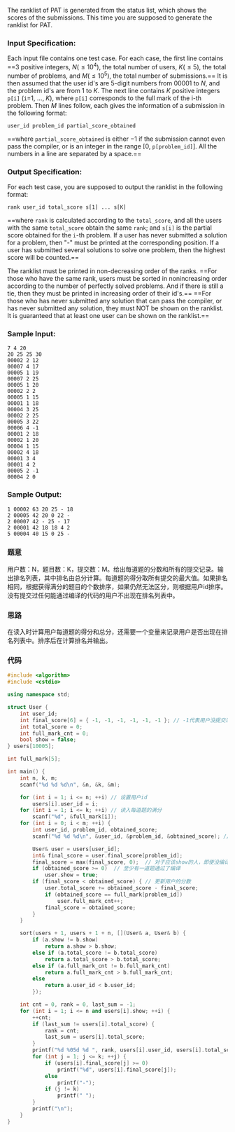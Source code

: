 The ranklist of PAT is generated from the status list, which shows the scores of the submissions. This time you are supposed to generate the ranklist for PAT.
### Input Specification:
Each input file contains one test case. For each case, the first line contains ==3 positive integers, $N (≤10^4)$, the total number of users, $K (≤5)$, the total number of problems, and $M (≤10^5)$, the total number of submissions.== It is then assumed that the user id's are 5-digit numbers from 00001 to $N$, and the problem id's are from 1 to $K$. The next line contains $K$ positive integers `p[i]` (`i`=1, ..., $K$), where `p[i]` corresponds to the full mark of the i-th problem. Then $M$ lines follow, each gives the information of a submission in the following format:
```
user_id problem_id partial_score_obtained
```
==where `partial_score_obtained` is either −1 if the submission cannot even pass the compiler, or is an integer in the range [0, `p[problem_id]`]. All the numbers in a line are separated by a space.==

### Output Specification:
For each test case, you are supposed to output the ranklist in the following format:
```
rank user_id total_score s[1] ... s[K]
```
==where `rank` is calculated according to the `total_score`, and all the users with the same `total_score` obtain the same `rank`; and `s[i]` is the partial score obtained for the `i`-th problem. If a user has never submitted a solution for a problem, then "-" must be printed at the corresponding position. If a user has submitted several solutions to solve one problem, then the highest score will be counted.==

The ranklist must be printed in non-decreasing order of the ranks. ==For those who have the same rank, users must be sorted in nonincreasing order according to the number of perfectly solved problems. And if there is still a tie, then they must be printed in increasing order of their id's.== ==For those who has never submitted any solution that can pass the compiler, or has never submitted any solution, they must NOT be shown on the ranklist. It is guaranteed that at least one user can be shown on the ranklist.==
### Sample Input:

```
7 4 20
20 25 25 30
00002 2 12
00007 4 17
00005 1 19
00007 2 25
00005 1 20
00002 2 2
00005 1 15
00001 1 18
00004 3 25
00002 2 25
00005 3 22
00006 4 -1
00001 2 18
00002 1 20
00004 1 15
00002 4 18
00001 3 4
00001 4 2
00005 2 -1
00004 2 0
```
### Sample Output:
```
1 00002 63 20 25 - 18
2 00005 42 20 0 22 -
2 00007 42 - 25 - 17
2 00001 42 18 18 4 2
5 00004 40 15 0 25 -
```
### 题意
用户数：N，题目数：K，提交数：M。给出每道题的分数和所有的提交记录。输出排名列表，其中排名由总分计算。每道题的得分取所有提交的最大值。如果排名相同，根据获得满分的题目的个数排序，如果仍然无法区分，则根据用户id排序。没有提交过任何能通过编译的代码的用户不出现在排名列表中。
### 思路
在读入时计算用户每道题的得分和总分，还需要一个变量来记录用户是否出现在排名列表中。排序后在计算排名并输出。
### 代码
```cpp
#include <algorithm>
#include <cstdio>

using namespace std;

struct User {
    int user_id;
    int final_score[6] = { -1, -1, -1, -1, -1, -1 }; // -1代表用户没提交过
    int total_score = 0;
    int full_mark_cnt = 0;
    bool show = false;
} users[10005];

int full_mark[5];

int main() {
    int n, k, m;
    scanf("%d %d %d\n", &n, &k, &m);

    for (int i = 1; i <= n; ++i) // 设置用户id
        users[i].user_id = i;
    for (int i = 1; i <= k; ++i) // 读入每道题的满分
        scanf("%d", &full_mark[i]);
    for (int i = 0; i < m; ++i) {
        int user_id, problem_id, obtained_score;
        scanf("%d %d %d\n", &user_id, &problem_id, &obtained_score); // 读入一个提交

        User& user = users[user_id];
        int& final_score = user.final_score[problem_id];
        final_score = max(final_score, 0);  // 对于应该show的人，即使没编译通过的题目也要显示0，没提交过的才显示-
        if (obtained_score >= 0)  // 至少有一道题通过了编译
            user.show = true;
        if (final_score < obtained_score) { // 更新用户的分数
            user.total_score += obtained_score - final_score;
            if (obtained_score == full_mark[problem_id])
                user.full_mark_cnt++;
            final_score = obtained_score;
        }
    }

    sort(users + 1, users + 1 + n, [](User& a, User& b) {
        if (a.show != b.show)
            return a.show > b.show;
        else if (a.total_score != b.total_score)
            return a.total_score > b.total_score;
        else if (a.full_mark_cnt != b.full_mark_cnt)
            return a.full_mark_cnt > b.full_mark_cnt;
        else
            return a.user_id < b.user_id;
        });

    int cnt = 0, rank = 0, last_sum = -1;
    for (int i = 1; i <= n and users[i].show; ++i) {
        ++cnt;
        if (last_sum != users[i].total_score) {
            rank = cnt;
            last_sum = users[i].total_score;
        }
        printf("%d %05d %d ", rank, users[i].user_id, users[i].total_score);
        for (int j = 1; j <= k; ++j) {
            if (users[i].final_score[j] >= 0)
                printf("%d", users[i].final_score[j]);
            else
                printf("-");
            if (j != k)
                printf(" ");
        }
        printf("\n");
    }
}
```